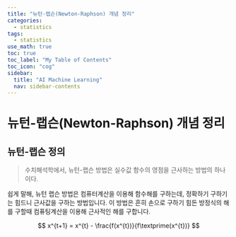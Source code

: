 ```yaml
---
title: "뉴턴-랩슨(Newton-Raphson) 개념 정리" 
categories:
  - statistics
tags:
  - statistics
use_math: true
toc: true
toc_label: "My Table of Contents"
toc_icon: "cog"
sidebar:
  title: "AI Machine Learning"
  nav: sidebar-contents
---
```


# 뉴턴-랩슨(Newton-Raphson) 개념 정리

## 뉴턴-랩슨 정의

> 수치해석학에서, 뉴턴-랩슨 방법은 실수값 함수의 영점을 근사하는 방법의 하나이다. 

쉽게 말해, 뉴턴 랩슨 방법은 컴퓨터계산을 이용해 함수해를 구하는데, 정확하기 구하기는 힘드니 근사값을 구하는 방법입니다. 
이 방법은 흔히 손으로 구하기 힘든 방정식의 해를 구할때 컴퓨팅계산을 이용해 근사적인 해를 구합니다. 

$$ x^{t+1} = x^{t} - \frac{f(x^{t})}{f\textprime(x^{t})} $$

